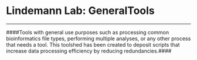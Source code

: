 # Lindemann Lab: GeneralTools  

---  

####Tools with general use purposes such as processing common bioinformatics file types, performing multiple analyses, or any other process that needs a tool. This toolshed has been created to deposit scripts that increase data processing efficiency by reducing redundancies.####  

